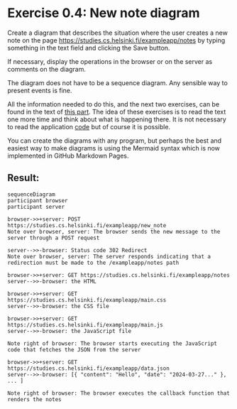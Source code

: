 # Exercise 0.4: New note diagram

Create a diagram that describes the situation where the user creates a new note on the page https://studies.cs.helsinki.fi/exampleapp/notes by typing something in the text field and clicking the Save button.

If necessary, display the operations in the browser or on the server as comments on the diagram.

The diagram does not have to be a sequence diagram. Any sensible way to present events is fine.

All the information needed to do this, and the next two exercises, can be found in the text of [this part](https://fullstackopen.com/es/part0/fundamentos_de_las_aplicaciones_web#formularios-y-http-post). The idea of these exercises is to read the text one more time and think about what is happening there. It is not necessary to read the application [code](https://github.com/mluukkai/example_app) but of course it is possible.

You can create the diagrams with any program, but perhaps the best and easiest way to make diagrams is using the Mermaid syntax which is now implemented in GitHub Markdown Pages.

## Result:

```mermaid
sequenceDiagram
participant browser
participant server

browser->>+server: POST https://studies.cs.helsinki.fi/exampleapp/new_note
Note over browser, server: The browser sends the new message to the server through a POST request

server-->>-browser: Status code 302 Redirect
Note over browser, server: The server responds indicating that a redirection must be made to the /exampleapp/notes path

browser->>+server: GET https://studies.cs.helsinki.fi/exampleapp/notes
server-->>-browser: the HTML

browser->>+server: GET https://studies.cs.helsinki.fi/exampleapp/main.css
server-->>-browser: the CSS file

browser->>+server: GET https://studies.cs.helsinki.fi/exampleapp/main.js
server-->>-browser: the JavaScript file

Note right of browser: The browser starts executing the JavaScript code that fetches the JSON from the server

browser->>+server: GET https://studies.cs.helsinki.fi/exampleapp/data.json
server-->>-browser: [{ "content": "Hello", "date": "2024-03-27..." }, ... ]

Note right of browser: The browser executes the callback function that renders the notes
```